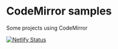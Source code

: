 # CodeMirror samples 

Some projects using CodeMirror

[![Netlify Status](https://api.netlify.com/api/v1/badges/17e79800-2b9d-49d2-80c5-c4661ba8550e/deploy-status)](https://app.netlify.com/sites/elastic-bardeen-2b976f/deploys)

